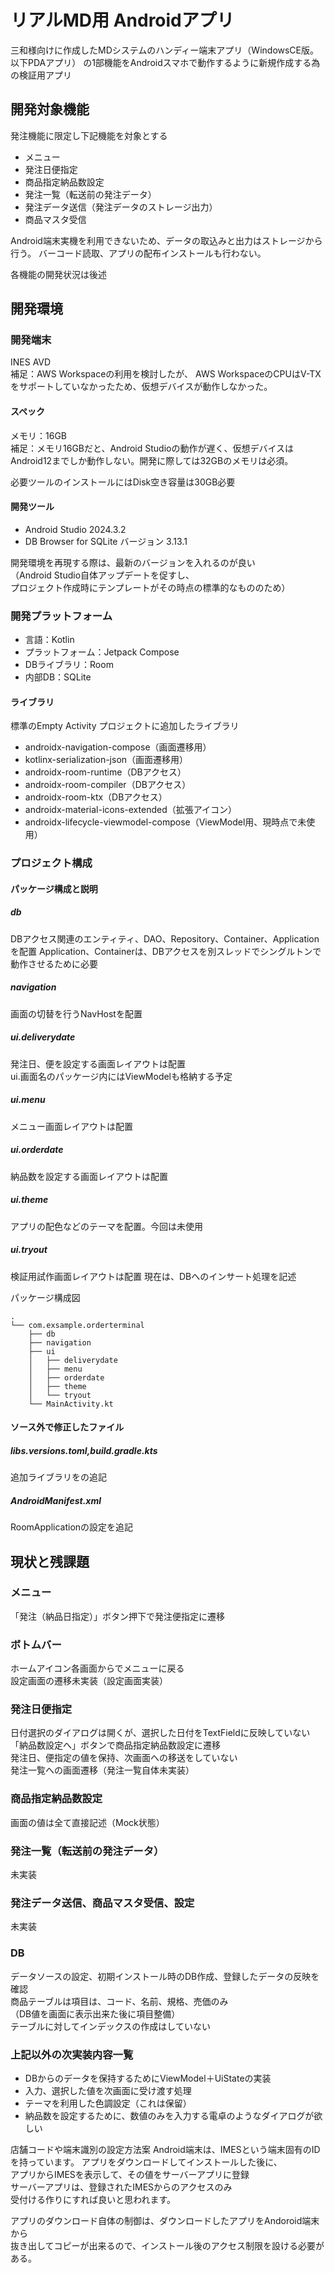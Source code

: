 リアルMD用 Androidアプリ
=============

三和様向けに作成したMDシステムのハンディー端末アプリ（WindowsCE版。以下PDAアプリ）
の1部機能をAndroidスマホで動作するように新規作成する為の検証用アプリ

開発対象機能
-------

発注機能に限定し下記機能を対象とする  

- メニュー
- 発注日便指定
- 商品指定納品数設定
- 発注一覧（転送前の発注データ）
- 発注データ送信（発注データのストレージ出力）
- 商品マスタ受信

Android端末実機を利用できないため、データの取込みと出力はストレージから行う。
バーコード読取、アプリの配布インストールも行わない。

各機能の開発状況は後述

開発環境
-------

### 開発端末
INES AVD  
補足：AWS Workspaceの利用を検討したが、
AWS WorkspaceのCPUはV-TXをサポートしていなかったため、仮想デバイスが動作しなかった。
#### スペック
メモリ：16GB  
補足：メモリ16GBだと、Android Studioの動作が遅く、仮想デバイスはAndroid12までしか動作しない。開発に際しては32GBのメモリは必須。

必要ツールのインストールにはDisk空き容量は30GB必要
#### 開発ツール
- Android Studio 2024.3.2
- DB Browser for SQLite バージョン 3.13.1

開発環境を再現する際は、最新のバージョンを入れるのが良い  
（Android Studio自体アップデートを促すし、  
プロジェクト作成時にテンプレートがその時点の標準的なもののため）

### 開発プラットフォーム

- 言語：Kotlin
- プラットフォーム：Jetpack Compose
- DBライブラリ：Room
- 内部DB：SQLite

#### ライブラリ

標準のEmpty Activity プロジェクトに追加したライブラリ

- androidx-navigation-compose（画面遷移用）
- kotlinx-serialization-json（画面遷移用）
- androidx-room-runtime（DBアクセス）
- androidx-room-compiler（DBアクセス）
- androidx-room-ktx（DBアクセス）
- androidx-material-icons-extended（拡張アイコン）
- androidx-lifecycle-viewmodel-compose（ViewModel用、現時点で未使用）


### プロジェクト構成

#### パッケージ構成と説明

##### db
DBアクセス関連のエンティティ、DAO、Repository、Container、Applicationを配置
Application、Containerは、DBアクセスを別スレッドでシングルトンで動作させるために必要

##### navigation
画面の切替を行うNavHostを配置

##### ui.deliverydate
発注日、便を設定する画面レイアウトは配置  
ui.画面名のパッケージ内にはViewModelも格納する予定

##### ui.menu
メニュー画面レイアウトは配置

##### ui.orderdate
納品数を設定する画面レイアウトは配置

##### ui.theme
アプリの配色などのテーマを配置。今回は未使用

##### ui.tryout
検証用試作画面レイアウトは配置
現在は、DBへのインサート処理を記述

パッケージ構成図

```auto
.
└── com.exsample.orderterminal
    ├── db
    ├── navigation
    ├── ui
    │   ├── deliverydate
    │   ├── menu
    │   ├── orderdate
    │   ├── theme
    │   └── tryout
    └── MainActivity.kt
```

#### ソース外で修正したファイル

##### libs.versions.toml,build.gradle.kts
追加ライブラリをの追記

##### AndroidManifest.xml
RoomApplicationの設定を追記

現状と残課題
------------

### メニュー
「発注（納品日指定）」ボタン押下で発注便指定に遷移

### ボトムバー
ホームアイコン各画面からでメニューに戻る  
設定画面の遷移未実装（設定画面実装）

### 発注日便指定
日付選択のダイアログは開くが、選択した日付をTextFieldに反映していない  
「納品数設定へ」ボタンで商品指定納品数設定に遷移  
発注日、便指定の値を保持、次画面への移送をしていない  
発注一覧への画面遷移（発注一覧自体未実装）

### 商品指定納品数設定
画面の値は全て直接記述（Mock状態）

### 発注一覧（転送前の発注データ）
未実装

### 発注データ送信、商品マスタ受信、設定
未実装

### DB
データソースの設定、初期インストール時のDB作成、登録したデータの反映を確認  
商品テーブルは項目は、コード、名前、規格、売価のみ  
（DB値を画面に表示出来た後に項目整備）  
テーブルに対してインデックスの作成はしていない

### 上記以外の次実装内容一覧

- DBからのデータを保持するためにViewModel＋UiStateの実装
- 入力、選択した値を次画面に受け渡す処理
- テーマを利用した色調設定（これは保留）
- 納品数を設定するために、数値のみを入力する電卓のようなダイアログが欲しい

店舗コードや端末識別の設定方法案
Android端末は、IMESという端末固有のIDを持っています。
アプリをダウンロードしてインストールした後に、  
アプリからIMESを表示して、その値をサーバーアプリに登録  
サーバーアプリは、登録されたIMESからのアクセスのみ  
受付ける作りにすれば良いと思われます。

アプリのダウンロード自体の制御は、ダウンロードしたアプリをAndoroid端末から  
抜き出してコピーが出来るので、インストール後のアクセス制限を設ける必要がある。




